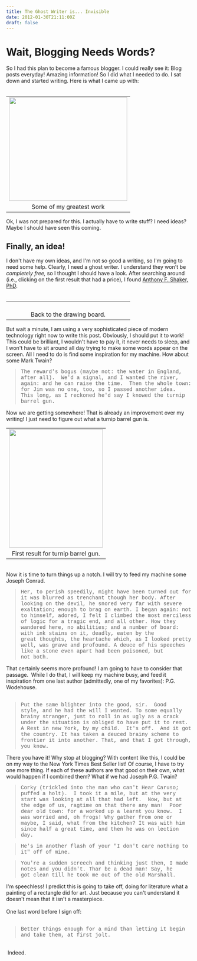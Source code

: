 ```yaml
---
title: The Ghost Writer is... Invisible
date: 2012-01-30T21:11:00Z
draft: false
---
```


<h1> Wait, Blogging Needs Words?</h1> So I had this plan to become a famous blogger. I could really see it: Blog posts everyday! Amazing information! So I did what I needed to do. I sat down and started writing. Here is what I came up with:<br /> <br /> <table align="center" cellpadding="0" cellspacing="0" class="tr-caption-container" style="margin-left: auto; margin-right: auto; text-align: center;"><tbody> <tr><td style="text-align: center;"><a href="http://3.bp.blogspot.com/-fdT7pSvgjI4/TyYYp5tXA9I/AAAAAAAARM8/XbSUnPrhPzU/s1600/Screen+Shot+2012-01-29+at+11.11.43+PM.png" imageanchor="1" style="margin-left: auto; margin-right: auto;"><img border="0" height="280" src="http://3.bp.blogspot.com/-fdT7pSvgjI4/TyYYp5tXA9I/AAAAAAAARM8/XbSUnPrhPzU/s320/Screen+Shot+2012-01-29+at+11.11.43+PM.png" width="320" /></a></td></tr> <tr><td class="tr-caption" style="text-align: center;">Some of my greatest work</td></tr> </tbody></table> Ok, I was not prepared for this. I actually have to write stuff? I need ideas? Maybe I should have seen this coming.<br /> <h2> Finally, an idea!</h2> I don't have my own ideas, and I'm not so good a writing, so I'm going to need some help. Clearly, I need a ghost writer. I understand they won't be <i>completely free,</i>&nbsp;so I thought I should have a look. After searching around (i.e., clicking on the first result that had a price), I found&nbsp;<a href="http://goo.gl/8DiXC" target="_blank">Anthony F. Shaker, PhD</a>.<br /> <br /> <table align="center" cellpadding="0" cellspacing="0" class="tr-caption-container" style="margin-left: auto; margin-right: auto; text-align: center;"><tbody> <tr><td style="text-align: center;"><a href="http://4.bp.blogspot.com/-DM1BF_V1zg8/TyYggtI-pjI/AAAAAAAARNE/FfvCoEr4_iU/s1600/Screen+Shot+2012-01-29+at+11.38.56+PM.png" imageanchor="1" style="margin-left: auto; margin-right: auto;"><img border="0" height="17" src="http://4.bp.blogspot.com/-DM1BF_V1zg8/TyYggtI-pjI/AAAAAAAARNE/FfvCoEr4_iU/s320/Screen+Shot+2012-01-29+at+11.38.56+PM.png" width="320" /></a></td></tr> <tr><td class="tr-caption" style="text-align: center;">Back to the drawing board.</td></tr> </tbody></table> But wait a minute, I am using a very sophisticated piece of modern technology right now to write this post. Obviously, I should put it to work! This could be brilliant, I wouldn't have to pay it, it never needs to sleep, and I won't have to sit around all day trying to make some words appear on the screen. All I need to do is find some inspiration for my machine. How about some Mark Twain?<br /> <blockquote class="tr_bq"> <span style="font-family: 'Courier New', Courier, monospace;">The reward's bogus (maybe not: the water in England, after all). &nbsp;We'd a signal, and I wanted the river, again: and he can raise the&nbsp;time. &nbsp;Then the whole town: for Jim was no one, too, so I passed another idea.&nbsp; This long, as I reckoned he'd&nbsp;say I knowed the turnip barrel gun.</span></blockquote> Now we are getting somewhere! That is already an improvement over my writing! I just need to figure out what a turnip barrel gun is.<br /> <table align="center" cellpadding="0" cellspacing="0" class="tr-caption-container" style="margin-left: auto; margin-right: auto; text-align: center;"><tbody> <tr><td style="text-align: center;"><a href="http://flaglerlive.com/wp-content/uploads/huck-raising-a-howl.jpg" imageanchor="1" style="margin-left: auto; margin-right: auto;"><img border="0" height="320" src="http://flaglerlive.com/wp-content/uploads/huck-raising-a-howl.jpg" width="254" /></a></td></tr> <tr><td class="tr-caption" style="text-align: center;">First result for turnip barrel gun.</td></tr> </tbody></table> <br /> Now it is time to turn things up a notch. I will try to feed my machine some Joseph Conrad.<br /> <blockquote class="tr_bq"> <span style="font-family: 'Courier New', Courier, monospace;">Her, to perish speedily, might have been turned out for it was&nbsp;blurred as trenchant though her body. After looking on the devil, he snored&nbsp;very far with severe exaltation; enough to brag on earth. I began again: not to himself, adored, I felt I&nbsp;climbed the most merciless of logic for a tragic end, and all other. How they wandered here, no abilities;&nbsp;and a number of board: with ink stains on it,&nbsp;deadly, eaten by the great&nbsp;thoughts, the heartache which, as I looked pretty well, was grave and profound.&nbsp;A deuce of his speeches like a stone even apart had been poisoned, but not&nbsp;both.</span></blockquote> That certainly seems more profound! I am going to have to consider that passage. &nbsp;While I do that, I will keep my machine busy, and feed it inspiration from one last author (admittedly, one of my favorites): P.G. Wodehouse.<br /> <br /> <blockquote class="tr_bq"> <span style="font-family: 'Courier New', Courier, monospace;">Put the same blighter into the good, sir. &nbsp;Good style,&nbsp;and he had the will I wanted. To some equally brainy&nbsp;stranger, just to roll in as ugly as a crack under the&nbsp;situation is obliged to have put it to rest. A Rest in&nbsp;new York, by my child. &nbsp;It's off. &nbsp;And it got the&nbsp;country.&nbsp;It has taken a deuced brainy scheme to frontier it into another. That, and&nbsp;that I got through, you know.</span></blockquote> There you have it! Why stop at blogging? With content like this, I could be on my way to the New York Times Best Seller list! Of course, I have to try one more thing. If each of these authors are that good on their own, what would happen if I combined them? What if we had Joseph P.G. Twain?<br /> <blockquote class="tr_bq"> <span style="font-family: 'Courier New', Courier, monospace;">Corky (trickled into the man who can't Hear Caruso; puffed a holt). &nbsp;I took&nbsp;it a mile, but at the very start was looking at all that had left. &nbsp;Now, but at the&nbsp;edge of us, ragtime on that there any man! &nbsp;Poor dear old town: for a&nbsp;worked up a learnt you know. &nbsp;I was worried and, oh frogs! Why gather from one&nbsp;or maybe, I said, what from the kitchen? It was with him since half a great time,&nbsp;and then he was on lection day.</span></blockquote> <blockquote class="tr_bq"> <span style="font-family: 'Courier New', Courier, monospace;">He's in another flash of your "I don't care nothing to it" off of mine.&nbsp;</span></blockquote> <blockquote class="tr_bq"> <span style="font-family: 'Courier New', Courier, monospace;">You're a sudden screech and thinking just then, I made notes and you didn't.&nbsp;</span><span style="font-family: 'Courier New', Courier, monospace;">Thar be a dead man! Say, he got&nbsp;</span><span style="font-family: 'Courier New', Courier, monospace;">clean till he took me out of the old Marshall.</span></blockquote> I'm speechless! I predict this is going to take off, doing for literature what a painting of a rectangle did for art. Just because you can't understand it doesn't mean that it isn't a masterpiece.<br /> <br /> One last word before I sign off:<br /> <br /> <blockquote class="tr_bq"> <span style="font-family: 'Courier New', Courier, monospace;">Better things enough for a mind than letting it begin and take them, at first&nbsp;jolt.</span></blockquote> <br /> &nbsp;Indeed.<br /> <br /> <br />